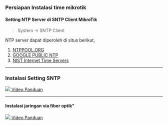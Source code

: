 ### Persiapan Instalasi time mikrotik 

#### Setting NTP Server di SNTP Client MikroTik

>System -> SNTP Client

NTP server dapat diperoleh di situs berikut,
1. [NTPPOOL.ORG](https://www.ntppool.org/)
2. [GOOGLE PUBLIC NTP](https://developers.google.com/time/)
3. [NIST Internet Time Servers](https://tf.nist.gov/tf-cgi/servers.cgi)


----

### Instalasi Setting SNTP


[![](./assets/img/video.png) Video Panduan](https://youtu.be/cVTekV_RoQQ)

----

#### Instalasi jaringan via fiber optik"


[![](./assets/img/video.png) Video Panduan](https://youtu.be/cVTekV_RoQQ)

<div>
	<script async src="//pagead2.googlesyndication.com/pagead/js/adsbygoogle.js"></script>
	<!-- ads3 -->
	<ins class="adsbygoogle" style="display:block" data-ad-client="ca-pub-111111111" data-ad-slot="11111"
	 data-ad-format="auto" data-full-width-responsive="true"></ins>
	<script>
		(adsbygoogle = window.adsbygoogle || []).push({});
	</script>
</div>


